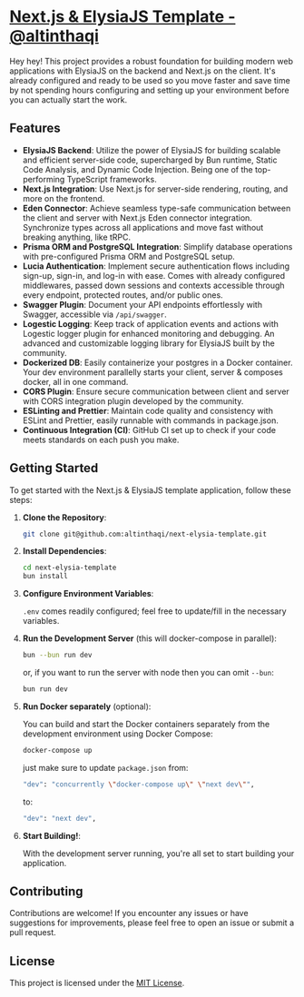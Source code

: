 # [Next.js & ElysiaJS Template - @altinthaqi](https://github.com/altinthaqi/next-elysia-template)

Hey hey! This project provides a robust foundation for building modern web applications with ElysiaJS on the backend and Next.js on the client. It's already configured and ready to be used so you move faster and save time by not spending hours configuring and setting up your environment before you can actually start the work.

## Features

- **ElysiaJS Backend**: Utilize the power of ElysiaJS for building scalable and efficient server-side code, supercharged by Bun runtime, Static Code Analysis, and Dynamic Code Injection. Being one of the top-performing TypeScript frameworks.
- **Next.js Integration**: Use Next.js for server-side rendering, routing, and more on the frontend.
- **Eden Connector**: Achieve seamless type-safe communication between the client and server with Next.js Eden connector integration. Synchronize types across all applications and move fast without breaking anything, like tRPC.
- **Prisma ORM and PostgreSQL Integration**: Simplify database operations with pre-configured Prisma ORM and PostgreSQL setup.
- **Lucia Authentication**: Implement secure authentication flows including sign-up, sign-in, and log-in with ease. Comes with already configured middlewares, passed down sessions and contexts accessible through every endpoint, protected routes, and/or public ones.
- **Swagger Plugin**: Document your API endpoints effortlessly with Swagger, accessible via `/api/swagger`.
- **Logestic Logging**: Keep track of application events and actions with Logestic logger plugin for enhanced monitoring and debugging. An advanced and customizable logging library for ElysiaJS built by the community.
- **Dockerized DB**: Easily containerize your postgres in a Docker container. Your dev environment parallelly starts your client, server & composes docker, all in one command.
- **CORS Plugin**: Ensure secure communication between client and server with CORS integration plugin developed by the community.
- **ESLinting and Prettier**: Maintain code quality and consistency with ESLint and Prettier, easily runnable with commands in package.json.
- **Continuous Integration (CI)**: GitHub CI set up to check if your code meets standards on each push you make.

## Getting Started

To get started with the Next.js & ElysiaJS template application, follow these steps:

1. **Clone the Repository**:

   ```bash
   git clone git@github.com:altinthaqi/next-elysia-template.git
   ```

2. **Install Dependencies**:

   ```bash
   cd next-elysia-template
   bun install
   ```

3. **Configure Environment Variables**:

   `.env` comes readily configured; feel free to update/fill in the necessary variables.

4. **Run the Development Server** (this will docker-compose in parallel):

   ```bash
   bun --bun run dev
   ```

   or, if you want to run the server with node then you can omit `--bun`:

   ```bash
   bun run dev
   ```

5. **Run Docker separately** (optional):

   You can build and start the Docker containers separately from the development environment using Docker Compose:

   ```bash
   docker-compose up
   ```

   just make sure to update `package.json` from:

   ```bash
   "dev": "concurrently \"docker-compose up\" \"next dev\"",
   ```

   to:

   ```bash
   "dev": "next dev",
   ```

6. **Start Building!**:

   With the development server running, you're all set to start building your application.

## Contributing

Contributions are welcome! If you encounter any issues or have suggestions for improvements, please feel free to open an issue or submit a pull request.

## License

This project is licensed under the [MIT License](https://github.com/altinthaqi/next-elysia-template/blob/main/license).
